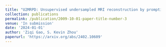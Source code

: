 ```yaml
---
title: "U2MRPD: Unsupervised undersampled MRI reconstruction by prompting a large latent diffusion model"
collection: publications
permalink: /publication/2009-10-01-paper-title-number-3
venue: 'In submission'
date: '2024-01-01'
author: 'Ziqi Gao, S. Kevin Zhou'
paperurl: 'https://arxiv.org/abs/2402.10609'
---
```


